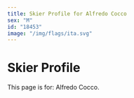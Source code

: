 ```yaml
---
title: Skier Profile for Alfredo Cocco
sex: "M"
id: "18453"
image: "/img/flags/ita.svg" 
---
```


# Skier Profile

This page is for: Alfredo Cocco.
    